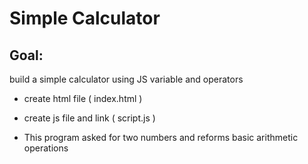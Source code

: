 # Simple Calculator 

## Goal: 
build a simple calculator using JS variable and operators

- create html file ( index.html )
- create js file and link ( script.js )


- This program asked for two numbers and reforms basic arithmetic operations


